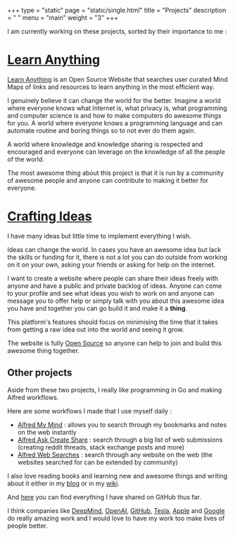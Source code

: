 +++
type = "static"
page = "static/single.html"
title = "Projects"
description = " "
menu = "main"
weight = "3"
+++


I am currently working on these projects, sorted by their importance to me :

# [Learn Anything](https://learn-anything.xyz/)

[Learn Anything](https://learn-anything.xyz/) is an Open Source Website that searches user curated Mind Maps of links and resources to learn anything in the most efficient way.

I genuinely believe it can change the world for the better. Imagine a world where everyone knows what Internet is, what privacy is, what programming and computer science is and how to make computers do awesome things for you. A world where everyone knows a programming language and can automate routine and boring things so to not ever do them again.

A world where knowledge and knowledge sharing is respected and encouraged and everyone can leverage on the knowledge of all the people of the world.

The most awesome thing about this project is that it is run by a community of awesome people and anyone can contribute to making it better for everyone.

# [Crafting Ideas](https://github.com/nikitavoloboev/crafting-ideas)

I have many ideas but little time to implement everything I wish.

Ideas can change the world. In cases you have an awesome idea but lack the skills or funding for it, there is not a lot you can do outside from working on it on your own, asking your friends or asking for help on the internet.

I want to create a website where people can share their ideas freely with anyone and have a public and private backlog of ideas. Anyone can come to your profile and see what ideas you wish to work on and anyone can message you to offer help or simply talk with you about this awesome idea you have and together you can go build it and make it a **thing**.

This platform's features should focus on minimising the time that it takes from getting a raw idea out into the world and seeing it grow.

The website is fully [Open Source](https://github.com/nikitavoloboev/crafting-ideas) so anyone can help to join and build this awesome thing together.


## Other projects

Aside from these two projects, I really like programming in Go and making Alfred workflows.

Here are some workflows I made that I use myself daily :

* [Alfred My Mind](https://github.com/nikitavoloboev/alfred-my-mind) : allows you to search through my bookmarks and notes on the web instantly
* [Alfred Ask Create Share](https://github.com/nikitavoloboev/alfred-ask-create-share) : search through a big list of web submissions (creating reddit threads, stack exchange posts and more)
* [Alfred Web Searches](https://github.com/nikitavoloboev/alfred-web-searches) : search through any website on the web (the websites searched for can be extended by community)

I also love reading books and learning new and awesome things and writing about it either in my [blog](https://medium.com/@NikitaVoloboev) or in my [wiki](https://nikitavoloboev.gitbooks.io/knowledge/content/).

And [here](https://my.mindnode.com/ZKGETDkUaQUsL3q8q9z788CxG84oEHgDiT79GuzX#-143.5,-902.6,0) you can find everything I have shared on GitHub thus far.

I think companies like [DeepMind](https://deepmind.com), [OpenAI](https://openai.com/), [GitHub](https://github.com/), [Tesla](https://www.tesla.com), [Apple](https://www.apple.com) and [Google](https://www.google.com) do really amazing work and I would love to have my work too make lives of people better.
